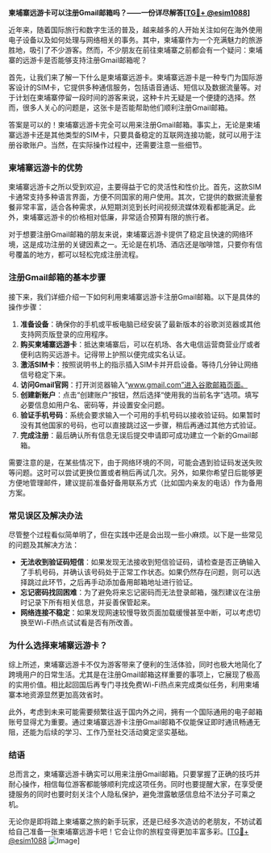 **柬埔寨远游卡可以注册Gmail邮箱吗？——一份详尽解答[[TG💪+ @esim1088](https://t.me/s/esim1088)]**

近年来，随着国际旅行和数字生活的普及，越来越多的人开始关注如何在海外使用电子设备以及如何处理与网络相关的事务。其中，柬埔寨作为一个充满魅力的旅游胜地，吸引了不少游客。然而，不少朋友在前往柬埔寨之前都会有一个疑问：柬埔寨的远游卡是否能够支持注册Gmail邮箱呢？

首先，让我们来了解一下什么是柬埔寨远游卡。柬埔寨远游卡是一种专门为国际游客设计的SIM卡，它提供多种通信服务，包括语音通话、短信以及数据流量等。对于计划在柬埔寨停留一段时间的游客来说，这种卡片无疑是一个便捷的选择。然而，很多人关心的问题是，这张卡是否能帮助他们顺利注册Gmail邮箱。

答案是可以的！柬埔寨远游卡完全可以用来注册Gmail邮箱。事实上，无论是柬埔寨远游卡还是其他类型的SIM卡，只要具备稳定的互联网连接功能，就可以用于注册谷歌账户。当然，在实际操作过程中，还需要注意一些细节。

### **柬埔寨远游卡的优势**

柬埔寨远游卡之所以受到欢迎，主要得益于它的灵活性和性价比。首先，这款SIM卡通常支持多种语言界面，方便不同国家的用户使用。其次，它提供的数据流量套餐非常丰富，适合各种需求，从短期浏览到长时间视频流媒体观看都能满足。此外，柬埔寨远游卡的价格相对低廉，非常适合预算有限的旅行者。

对于想要注册Gmail邮箱的朋友来说，柬埔寨远游卡提供了稳定且快速的网络环境，这是成功注册的关键因素之一。无论是在机场、酒店还是咖啡馆，只要你有信号覆盖的地方，都可以轻松完成注册流程。

### **注册Gmail邮箱的基本步骤**

接下来，我们详细介绍一下如何利用柬埔寨远游卡注册Gmail邮箱。以下是具体的操作步骤：

1. **准备设备**：确保你的手机或平板电脑已经安装了最新版本的谷歌浏览器或其他支持网页版登录的应用程序。
2. **购买柬埔寨远游卡**：抵达柬埔寨后，可以在机场、各大电信运营商营业厅或者便利店购买远游卡。记得带上护照以便完成实名认证。
3. **激活SIM卡**：按照说明书上的指示插入SIM卡并开启设备。等待几分钟让网络信号稳定下来。
4. **访问Gmail官网**：打开浏览器输入“www.gmail.com”进入谷歌邮箱页面。
5. **创建新账户**：点击“创建账户”按钮，然后选择“使用我的当前名字”选项。填写必要信息如用户名、密码等，并设置安全问题。
6. **验证手机号码**：系统会要求输入一个可用的手机号码以接收验证码。如果暂时没有其他国家的号码，也可以直接跳过这一步骤，稍后再通过其他方式验证。
7. **完成注册**：最后确认所有信息无误后提交申请即可成功建立一个新的Gmail邮箱。

需要注意的是，在某些情况下，由于网络环境的不同，可能会遇到验证码发送失败等问题。这时可以尝试更换位置或者稍后再试几次。另外，如果你希望日后能够更方便地管理邮件，建议提前准备好备用联系方式（比如国内亲友的电话）作为备用方案。

### **常见误区及解决办法**

尽管整个过程看似简单明了，但在实践中还是会出现一些小麻烦。以下是一些常见的问题及其解决方法：

- **无法收到验证码短信**：如果发现无法接收到短信验证码，请检查是否正确输入了手机号码，并确认该号码处于正常工作状态。如果仍然存在问题，则可以选择跳过此环节，之后再手动添加备用邮箱地址进行验证。
- **忘记密码找回困难**：为了避免将来忘记密码而无法登录邮箱，强烈建议在注册时记录下所有相关信息，并妥善保管起来。
- **网络连接不稳定**：如果发现网速较慢导致页面加载缓慢甚至中断，可以考虑切换至Wi-Fi热点试试看是否有所改善。

### **为什么选择柬埔寨远游卡？**

综上所述，柬埔寨远游卡不仅为游客带来了便利的生活体验，同时也极大地简化了跨境用户的日常生活。尤其是在注册Gmail邮箱这样重要的事项上，它展现了极高的实用价值。相比起回国后再专门寻找免费Wi-Fi热点来完成类似任务，利用柬埔寨本地资源显然更加高效省时。

此外，考虑到未来可能需要频繁往返于国内外之间，拥有一个国际通用的电子邮箱账号显得尤为重要。通过柬埔寨远游卡注册Gmail邮箱不仅能保证即时通讯畅通无阻，还能为后续的学习、工作乃至社交活动奠定坚实基础。

### **结语**

总而言之，柬埔寨远游卡确实可以用来注册Gmail邮箱。只要掌握了正确的技巧并耐心操作，相信每位游客都能够顺利完成这项任务。同时也要提醒大家，在享受便捷服务的同时也要时刻关注个人隐私保护，避免泄露敏感信息给不法分子可乘之机。

无论你是即将踏上柬埔寨之旅的新手玩家，还是已经多次造访的老朋友，不妨试着给自己准备一张柬埔寨远游卡吧！它会让你的旅程变得更加丰富多彩。[[TG💪+ @esim1088](https://t.me/s/esim1088) ![Image](https://i.postimg.cc/4NQfJmqS/Snipaste-2025-05-13-00-14-12.png)]